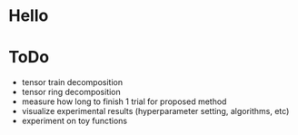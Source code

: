 # Hello

# ToDo

- tensor train decomposition
- tensor ring decomposition
- measure how long to finish 1 trial for proposed method
- visualize experimental results (hyperparameter setting, algorithms, etc)
- experiment on toy functions